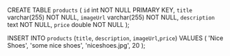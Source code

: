 CREATE TABLE `products` (
    `id` int NOT NULL PRIMARY KEY, 
    `title` varchar(255) NOT NULL, 
    `imageUrl` varchar(255) NOT NULL, 
    `description` text NOT NULL, 
    `price` double NOT NULL
);

INSERT INTO `products` (`title`, `description`, `imageUrl`,`price`) VALUES (
    'Nice Shoes', 'some nice shoes', 'niceshoes.jpg', 20
);